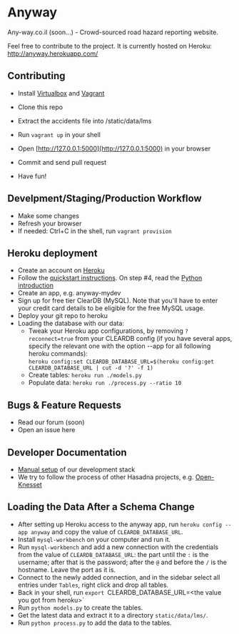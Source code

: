 Anyway
======

Any-way.co.il (soon...) - Crowd-sourced road hazard reporting website.

Feel free to contribute to the project. It is currently hosted on Heroku:
http://anyway.herokuapp.com/

Contributing
------------
* Install [Virtualbox](http://virtualbox.org) and [Vagrant](http://vagrantup.com/)
* Clone this repo
* Extract the accidents file into /static/data/lms
* Run `vagrant up` in your shell
* Open [http://127.0.0.1:5000](http://127.0.0.1:5000) in your browser

* Commit and send pull request
* Have fun!

Develpment/Staging/Production Workflow
-------------------------------------
* Make some changes
* Refresh your browser
* If needed: Ctrl+C in the shell, run `vagrant provision`

Heroku deployment
-----------------
* Create an account on [Heroku](http://heroku.com/)
* Follow the [quickstart instructions](https://devcenter.heroku.com/articles/quickstart). On step #4, read the [Python introduction](https://devcenter.heroku.com/articles/getting-started-with-python)
* Create an app, e.g. anyway-mydev
* Sign up for free tier ClearDB (MySQL). Note that you'll have to enter your credit card details to be eligible for the free MySQL usage.
* Deploy your git repo to heroku
* Loading the database with our data:
    * Tweak your Heroku app configurations, by removing `?reconnect=true` from your CLEARDB config (if you have several apps, specify the relevant one with the option --app <anyway-mydev> for all following heroku commands):<br/>
	 `heroku config:set CLEARDB_DATABASE_URL=$(heroku config:get CLEARDB_DATABASE_URL | cut -d '?' -f 1)`
    * Create tables: `heroku run ./models.py`
    * Populate data: `heroku run ./process.py --ratio 10`

Bugs & Feature Requests
-----------------------
* Read our forum (soon)
* Open an issue here

Developer Documentation
-----------------------
* [Manual setup](https://github.com/hasadna/anyway/wiki/Setup) of our development stack
* We try to follow the process of other Hasadna projects, e.g. [Open-Knesset](https://oknesset-devel.readthedocs.org/en/latest/)

Loading the Data After a Schema Change
-----------------------
* After setting up Heroku access to the anyway app, run `heroku config --app anyway` and copy the value of `CLEARDB_DATABASE_URL`.
* Install `mysql-workbench` on your computer and run it.
* Run `mysql-workbench` and add a new connection with the credentials from the value of `CLEARDB_DATABASE_URL`: the part until the `:` is the username; after that is the password; after the `@` and before the `/` is the hostname. Leave the port as it is.
* Connect to the newly added connection, and in the sidebar select all entries under `Tables`, right click and drop all tables.
* Back in your shell, run `export `CLEARDB_DATABASE_URL=&lt;the value you got from heroku&gt;`
* Run `python models.py` to create the tables.
* Get the latest data and extract it to a directory `static/data/lms/`.
* Run `python process.py` to add the data to the tables.
